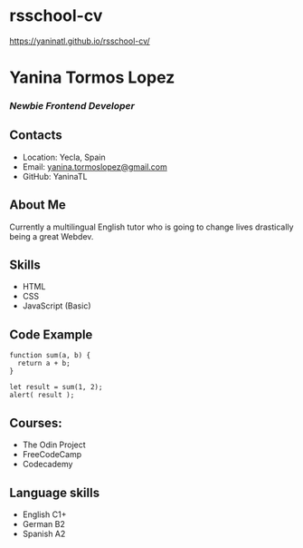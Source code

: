 # rsschool-cv

https://yaninatl.github.io/rsschool-cv/

# Yanina Tormos Lopez
### *Newbie Frontend Developer*

## Contacts
* Location: Yecla, Spain
* Email: yanina.tormoslopez@gmail.com
* GitHub: YaninaTL

## About Me
Currently a multilingual English tutor who is going to change lives drastically being a great Webdev. 

## Skills
- HTML
- CSS
- JavaScript (Basic)

## Code Example

```
function sum(a, b) {
  return a + b;
}

let result = sum(1, 2);
alert( result );
```


## Courses:
- The Odin Project
- FreeCodeCamp
- Codecademy


## Language skills
- English C1+
- German B2
- Spanish A2

